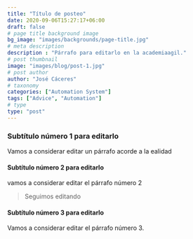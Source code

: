 ```yaml
---
title: "Título de posteo"
date: 2020-09-06T15:27:17+06:00
draft: false
# page title background image
bg_image: "images/backgrounds/page-title.jpg"
# meta description
description : "Párrafo para editarlo en la academiaagil."
# post thumbnail
image: "images/blog/post-1.jpg"
# post author
author: "José Cáceres"
# taxonomy
categories: ["Automation System"]
tags: ["Advice", "Automation"]
# type
type: "post"
---
```


### Subtítulo número 1 para editarlo

Vamos a considerar editar un párrafo acorde a la ealidad


#### Subtítulo número 2 para editarlo
vamos a considerar editar el párrafo número 2

> Seguimos editando

#### Subtítulo número 3 para editarlo

Vamos a considerar editar el párrafo número 3.